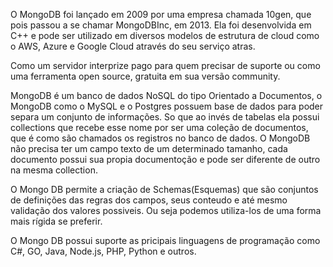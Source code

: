 O MongoDB foi lançado em 2009 por uma empresa chamada 10gen, que pois passou a se chamar MongoDBInc, em 2013. Ela foi desenvolvida em C++ e pode ser utilizado em diversos modelos de estrutura de cloud como o AWS, Azure e Google Cloud através do seu serviço atras. 

Como um servidor interprize pago para quem precisar de suporte ou como uma ferramenta open source, gratuita em sua versão community. 

MongoDB é um banco de dados NoSQL do tipo Orientado a Documentos, o MongoDB como o MySQL e o Postgres possuem base de dados para poder separa um conjunto de informações. So que ao invés de tabelas ela possui collections que recebe esse nome por ser uma coleção de documentos, que é como são chamados os registros no banco de dados. O MongoDB não precisa ter um campo texto de um determinado tamanho, cada documento possui sua propia documentoção e pode ser diferente de outro na mesma collection.

O Mongo DB permite a criação de Schemas(Esquemas) que são conjuntos de definições das regras dos campos, seus conteudo e até mesmo validação dos valores possiveis. Ou seja podemos utiliza-los de uma forma mais rígida se preferir.

O Mongo DB possui suporte as pricipais linguagens de programação como C#, GO, Java, Node.js, PHP, Python e outros. 